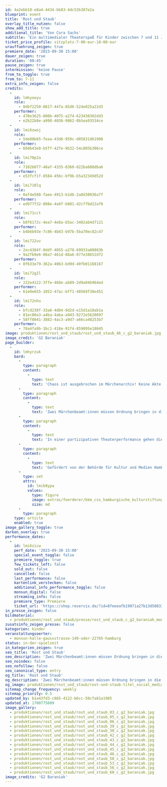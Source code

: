 ```yaml
---
id: 4a2ebb10-e8a4-4434-bb83-4dc53b387e2a
blueprint: event
title: 'Rost und Staub'
overlay_title_nutzen: false
show_add_title: true
additional_title: 'Von Cora Sachs'
subtitle: 'Ein multimedialer Theaterspaß für Kinder zwischen 7 und 11 Jahren'
ticket_price_profile: sitzplatz-7-00-eur-18-00-eur
urauffuehrung_zeigen: true
premiere_date: '2023-09-30 15:00'
dauer_zeigen: true
duration: '00:45'
pause_zeigen: true
intermission: 'keine Pause'
from_to_toggle: true
from_to: 7-11
extra_info_zeigen: false
credits:
  -
    id: lmhyoeyu
    role:
      - 0dbf2250-8817-447a-85d6-524e025a22d3
    performer:
      - 470e3625-800b-4075-a274-623430302dd3
      - e2b22b8e-a998-4036-9862-0b5ea93534ce
  -
    id: lmi6zwoj
    role:
      - 5de88b65-feaa-43d6-959c-d05831d61908
    performer:
      - 604b43e0-b5ff-42fe-9b32-54c805b306ce
  -
    id: lmi70p2a
    role:
      - 7102b077-48af-4335-8360-022ba688dba6
    performer:
      - e53fcf1f-8584-456c-bf9b-b5a32349d52d
  -
    id: lmi710lq
    role:
      - 0af4e508-faee-4913-b1d6-2a8d30936a7f
    performer:
      - ed977f32-808e-4a9f-b801-d2cffbd22af8
  -
    id: lmi71cct
    role:
      - b8f6172c-4ea7-4e8a-b5ac-3482ab4d7121
    performer:
      - b4b6b93e-7c86-4b83-b97b-5ba70ec82c47
  -
    id: lmi722uv
    role:
      - 2ec4384f-8ddf-4055-a278-69933a80883b
      - 9a2fb9e6-08a7-461d-88a6-077e38652df2
    performer:
      - 8f633e79-362a-4063-bd9d-40fb01168167
  -
    id: lmi72g2l
    role:
      - 222e4122-3ffe-468e-ab89-2d9a04b964ed
    performer:
      - 61e0e655-1052-47ac-bff1-40569f38e451
  -
    id: lmi72nhu
    role:
      - bfcd238f-33a6-4d84-9d2d-e15d1a18ab1a
      - 81ec00a3-a4ba-4aba-a943-9272e5620697
      - 58ff8041-3882-4ac3-a9d7-a66ca48253b7
    performer:
      - 78a4fa9b-1bc1-418e-91f4-859095e18045
image: produktionen/rost_und_staub/rost_und_staub_46_c_g2_baraniak.jpg
image_credit: 'G2 Baraniak'
page_builder:
  -
    id: lmhyrzuk
    bard:
      -
        type: paragraph
        content:
          -
            type: text
            text: 'Chaos ist ausgebrochen im Märchenarchiv! Keine Akte findet sich mehr dort, wo sie hingehört. Was ist passiert und was wird bloß die Leitung des Amts für Märchen, Fabeln und Schwänke dazu sagen?'
      -
        type: paragraph
        content:
          -
            type: text
            text: 'Zwei Märchenbeamt:innen müssen Ordnung bringen in die Akten von A wie Aschenputtel bis Z wie Zauberstab. Sie katalogisieren, sortieren und geben ihr Bestes, um die verstaubten Akten wieder in den rostigen Schubladen verschwinden zu lassen. Beste Gelegenheit um endlich mal wieder auszusortieren! Denn wer braucht noch den bösen Wolf? Warum passt die Stiefmutter nicht mehr unter F wie Fies? Wohin gehört nochmal die Prinzessin und warum muss die eigentlich immer so viel warten? Trauen sie sich wirklich jede Schublade zu öffnen und in die finstersten Märchenabgründe zu schauen?'
      -
        type: paragraph
        content:
          -
            type: text
            text: 'In einer partizipativen Theaterperformance gehen die Spieler:innen mit den Kindern den Fragen nach Klischees in Märchen nach. Gemeinsam wird überprüft und aussortiert, sich geärgert und gelacht. Mit Hilfe von digitaler Magie wird die Fantasie der Kinder live in Trickfilm verwandelt, der nicht nur die Kinder, sondern auch die Spieler:innen zum improvisierten Hakenschlagen zwingt.'
      -
        type: paragraph
        content:
          -
            type: text
            text: 'Gefördert von der Behörde für Kultur und Medien Hamburg, der Claussen-Simon-Stiftung und der Hamburgischen Kulturstiftung.'
      -
        type: set
        attrs:
          id: lmib8ypa
          values:
            type: figure
            image: extras/foerderer/bkm_css_hamburgische_kulturstiftung.jpg
            size: md
      -
        type: paragraph
    type: article
    enabled: true
image_gallery_toggle: true
darken_overlay: true
performance_dates:
  -
    id: lmi6zicw
    perf_date: '2023-09-30 15:00'
    special_event_toggle: false
    premiere_toggle: true
    few_tickets_left: false
    sold_out: false
    cancelled: false
    last_performance: false
    kartenlink_verstecken: false
    additional_info_performance_toggle: false
    monsun_digital: false
    streaming_info: false
    premiere_type: Premiere
    ticket_url: 'https://shop.reservix.de/?id=8feeeafb19071a27b13d5083379d95183e9ab490f2f135faf80b2fecfc1ba00f2aba7ad8945f4a4292549eb86feddc1b&vID=7337&eventGrpID=447649&eventID=2158833'
in_presse_zeigen: false
bildmaterial:
  - produktionen/rost_und_staub/presse/rost_und_staub_c_g2_baraniak_monsun.theater.zip
zusatsinfo_zeigen_presse: false
kategorien: kinder
veranstaltungsoerter:
  - monsun-halle-gaussstrasse-149-oder-22765-hamburg
status: in-der-spielzeit
in_kategorien_zeigen: true
seo_title: 'Rost und Staub'
seo_description: 'Zwei Märchenbeamt:innen müssen Ordnung bringen in die Akten von A wie Aschenputtel bis Z wie Zauberstab.'
seo_noindex: false
seo_nofollow: false
seo_canonical_type: entry
og_title: 'Rost und Staub'
og_description: 'Zwei Märchenbeamt:innen müssen Ordnung bringen in die Akten von A wie Aschenputtel bis Z wie Zauberstab. Sie katalogisieren, sortieren und geben ihr Bestes, um die verstaubten Akten wieder in den rostigen Schubladen verschwinden zu lassen.'
og_image: produktionen/rost_und_staub/rost-und-staub-titel_social_media.jpg
sitemap_change_frequency: weekly
sitemap_priority: 0.5
updated_by: b1a43fd3-c865-4122-b6cc-50cfa81a1985
updated_at: 1700775609
image_gallery:
  - produktionen/rost_und_staub/rost_und_staub_03_c_g2_baraniak.jpg
  - produktionen/rost_und_staub/rost_und_staub_05_c_g2_baraniak.jpg
  - produktionen/rost_und_staub/rost_und_staub_06_c_g2_baraniak.jpg
  - produktionen/rost_und_staub/rost_und_staub_39_c_g2_baraniak.jpg
  - produktionen/rost_und_staub/rost_und_staub_30_c_g2_baraniak.jpg
  - produktionen/rost_und_staub/rost_und_staub_42_c_g2_baraniak.jpg
  - produktionen/rost_und_staub/rost_und_staub_43_c_g2_baraniak.jpg
  - produktionen/rost_und_staub/rost_und_staub_44_c_g2_baraniak.jpg
  - produktionen/rost_und_staub/rost_und_staub_45_c_g2_baraniak.jpg
  - produktionen/rost_und_staub/rost_und_staub_46_c_g2_baraniak.jpg
  - produktionen/rost_und_staub/rost_und_staub_50_c_g2_baraniak.jpg
  - produktionen/rost_und_staub/rost_und_staub_53_c_g2_baraniak.jpg
  - produktionen/rost_und_staub/rost_und_staub_56_c_g2_baraniak.jpg
  - produktionen/rost_und_staub/rost_und_staub_60_c_g2_baraniak.jpg
image_credits: 'G2 Baraniak'
---
```

